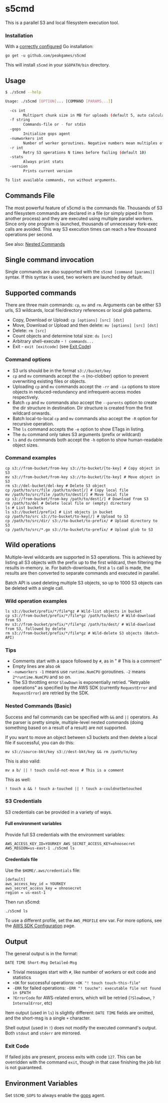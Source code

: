 # s5cmd #

This is a parallel S3 and local filesystem execution tool.

### Installation ###

With a [correctly configured](https://golang.org/doc/code.html#GOPATH) Go installation:

```
go get -u github.com/peakgames/s5cmd
```

This will install `s5cmd` in your `$GOPATH/bin` directory.

## Usage ##

```bash
$ ./s5cmd --help

Usage: ./s5cmd [OPTION]... [COMMAND [PARAMS...]]
 
  -cs int
        Multipart chunk size in MB for uploads (default 5, auto calculated)
  -f string
        Commands-file or - for stdin
  -gops
        Initialize gops agent
  -numworkers int
        Number of worker goroutines. Negative numbers mean multiples of the CPU core count(default 256)
  -r int
        Retry S3 operations N times before failing (default 10)
  -stats
        Always print stats
  -version
        Prints current version

To list available commands, run without arguments.
```

## Commands File ##

The most powerful feature of s5cmd is the commands file. Thousands of S3 and filesystem commands are declared in a file (or simply piped in from another process) and they are executed using multiple parallel workers. Since only one program is launched, thousands of unnecessary fork-exec calls are avoided. This way S3 execution times can reach a few thousand operations per second.

See also: [Nested Commands](#nested-commands-basic) 

## Single command invocation ##

Single commands are also supported with the `s5cmd [command [params]]` syntax. If this syntax is used, two workers are launched by default.

## Supported commands ##

There are three main commands: `cp`, `mv` and `rm`. Arguments can be either S3 urls, S3 wildcards, local file/directory references or local glob patterns.

- Copy, Download or Upload: `cp [options] [src] [dst]`
- Move, Download or Upload and then delete: `mv [options] [src] [dst]`
- Delete: `rm [src]`
- Count objects and determine total size: `du [src]`
- Arbitrary shell-execute - `! commands...`
- Exit - `exit [exitcode]` (see [Exit Code](#exit-code))

### Command options ###
- S3 urls should be in the format `s3://bucket/key`
- `cp` and `mv` commands accept the `-n` (no-clobber) option to prevent overwriting existing files or objects.
- Uploading `cp` and `mv` commands accept the `-rr` and `-ia` options to store objects in reduced-redundancy and infrequent-access modes respectively.
- Batch `cp` and `mv` commands also accept the `--parents` option to create the dir structure in destination. Dir structure is created from the first wildcard onwards.
- Batch local-to-local `cp` and `mv` commands also accept the `-R` option for recursive operation.
- The `ls` command accepts the `-e` option to show ETags in listing.
- The `du` command only takes S3 arguments (prefix or wildcard)
- `ls` and `du` commands both accept the `-h` option to show human-readable object sizes.


### Command examples ###

```
cp s3://from-bucket/from-key s3://to-bucket/[to-key] # Copy object in S3 
mv s3://from-bucket/from-key s3://to-bucket/[to-key] # Move object in S3
rm s3://del-bucket/del-key # Delete S3 object
cp /path/to/src/file /path/to/dest[/] # Copy local file
mv /path/to/src/file /path/to/dest[/] # Move local file
cp s3://from-bucket/from-key /path/to/dest[/] # Download from S3
rm /path/to/del # Delete local file or (empty) directory
ls # List buckets
ls s3://bucket[/prefix] # List objects in bucket
cp /path/to/src s3://to-bucket/to-key[/] # Upload to S3
cp /path/to/src/dir/ s3://to-bucket/to-prefix/ # Upload directory to S3
cp /path/to/src/*.go s3://to-bucket/to-prefix/ # Upload glob to S3
```

## Wild operations ##

Multiple-level wildcards are supported in S3 operations. This is achieved by listing all S3 objects with the prefix up to the first wildcard, then filtering the results in-memory. ie. For batch-downloads, first a `ls` call is made, the results are then converted to separate commands and executed in parallel. 

Batch API is used deleting multiple S3 objects, so up to 1000 S3 objects can be deleted with a single call.

### Wild operation examples ###
```
ls s3://bucket/prefix/*/file*gz # Wild-list objects in bucket
cp s3://from-bucket/prefix/*/file*gz /path/to/dest/ # Wild-download from S3
mv s3://from-bucket/prefix/*/file*gz /path/to/dest/ # Wild-download from S3, followed by delete
rm s3://from-bucket/prefix/*/file*gz # Wild-delete S3 objects (Batch-API)
```

### Tips ###

- Comments start with a space followed by `#`, as in " # This is a comment"
- Empty lines are also ok
- `-numworkers -1` means use `runtime.NumCPU` goroutines. `-2` means `2*runtime.NumCPU` and so on.
- The S3 throttling error `SlowDown` is exponentially retried. "Retryable operations" as specified by the AWS SDK (currently `RequestError` and `RequestError`) are retried by the SDK.

### Nested Commands (Basic) ###

Success and fail commands can be specified with `&&` and `||` operators. As the parser is pretty simple, multiple-level nested commands (doing something based on a result of a result) are not supported.

If you want to move an object between s3 buckets and then delete a local file if successful, you can do this:

```
mv s3://source-bkt/key s3://dest-bkt/key && rm /path/to/key
```

This is also valid:

```
mv a b/ || ! touch could-not-move # This is a comment
```

This as well:
```
! touch a && ! touch a-touched || ! touch a-couldnotbetouched
```

### S3 Credentials ###
S3 credentials can be provided in a variety of ways.

#### Full environment variables ####

Provide full S3 credentials with the environment variables:
```
AWS_ACCESS_KEY_ID=YOURKEY AWS_SECRET_ACCESS_KEY=ohnosecret AWS_REGION=us-east-1 ./s5cmd ls
```

#### Credentials file ####

Use the `$HOME/.aws/credentials` file:
```
[default]
aws_access_key_id = YOURKEY
aws_secret_access_key = ohnosecret
region = us-east-1
```
Then run s5cmd:
```
./s5cmd ls
```

To use a different profile, set the `AWS_PROFILE` env var. For more options, see the [AWS SDK Configuration](http://docs.aws.amazon.com/sdk-for-go/v1/developer-guide/configuring-sdk.html) page.

## Output ##

The general output is in the format:
```
DATE TIME Short-Msg Detailed-Msg
```

 - Trivial messages start with `#`, like number of workers or exit code and statistics
 - `+OK` for successful operations: `+OK "! touch touch-this-file"`
 - `-ERR` for failed operations: `-ERR "! touche": executable file not found in $PATH`
 - `?ErrorCode` for AWS-related errors, which will be retried (`?SlowDown`, `?InternalError`, etc)

Item output (used in `ls`) is slightly different: `DATE TIME` fields are omitted, and the short-msg is a single `+` character.

Shell output (used in `!`) does not modify the executed command's output. Both `stdout` and `stderr` are mirrored.

### Exit Code ###

If failed jobs are present, process exits with code `127`. This can be overridden with the command `exit`, though in that case finishing the job list is not guaranteed.

## Environment Variables ##

Set `S5CMD_GOPS` to always enable the [gops](https://github.com/google/gops) agent.

